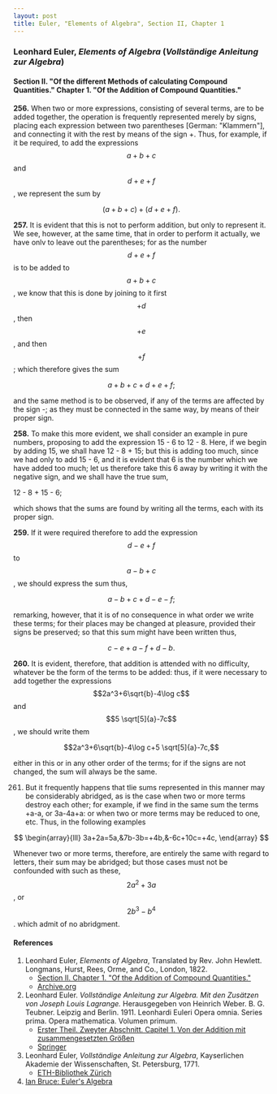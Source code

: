 ```yaml
---
layout: post
title: Euler, "Elements of Algebra", Section II, Chapter 1
---
```


### Leonhard Euler, *Elements of Algebra* (*Vollständige Anleitung zur Algebra*)

#### Section II. "Of the different Methods of calculating Compound Quantities." Chapter 1. "Of the Addition of Compound Quantities."

**256.** When two or more expressions, consisting of several
terms, are to be added together, the operation is frequently
represented merely by signs, placing each expression between two parentheses
\[German: "Klammern"\], and connecting it with the rest by
means of the sign +. Thus, for example, if it be required,
to add the expressions $$a+b+c$$ and $$d+e+f$$, we represent the sum by

$$(a+b+c)+(d+e+f).$$

**257.** It is evident that this is not to perform addition,
but only to represent it. We see, however, at the same
time, that in order to perform it actually, we have onlv to
leave out the parentheses; for as the number $$d+e+f$$ is
to be added to $$a+b+c$$, we know that this is done by
joining to it first $$+d$$, then $$+e$$, and then $$+f$$; which therefore
gives the sum

$$a+b+c+d+e+f;$$

and the same method
is to be observed, if any of the terms are affected by the
sign -; as they must be connected in the same way, by means of their proper sign.

**258.** To make this more evident, we shall consider an
example in pure numbers, proposing to add the expression
15 - 6 to 12 - 8. Here, if we begin by adding 15, we
shall have 12 - 8 + 15; but this is adding too much, since
we had only to add 15 - 6, and it is evident that 6 is the
number which we have added too much; let us therefore
take this 6 away by writing it with the negative sign, and
we shall have the true sum,

12 - 8 + 15 - 6;

which shows that the sums are found by writing all the
terms, each with its proper sign.

**259.** If it were required therefore to add the expression
$$d-e+f$$ to $$a-b+c$$, we should express the sum thus,

$$a-b+c+d-e-f;$$

remarking, however, that it is of no consequence in what
order we write these terms; for their places may be changed
at pleasure, provided their signs be preserved; so that this
sum might have been written thus,

$$c-e+a-f+d-b.$$

**260.** It is evident, therefore, that addition is attended with no difficulty,
whatever be the form of the terms to be added: thus, if it were necessary to add
together the expressions
$$2a^3+6\sqrt{b}-4\log c$$ and $$5 \sqrt[5]{a}-7c$$, we should write them

$$2a^3+6\sqrt{b}-4\log c+5 \sqrt[5]{a}-7c,$$

either in this or in any other order of the terms; for if the
signs are not changed, the sum will always be the same.

261. But it frequently happens that tlie sums represented in this manner may be
considerably abridged, as is the case when two or more terms destroy each other;
for example, if we find in the same sum the terms +a-a, or 3a-4a+a: or when
two or more terms may be reduced to one, etc. Thus, in the following examples

$$
\begin{array}{lll}
3a+2a=5a,&7b-3b=+4b,&-6c+10c=+4c,
\end{array}
$$


Whenever two or more terms, therefore, are entirely the
same with regard to letters, their sum may be abridged;
but those cases must not be confounded with such as these,
$$2a^2 + 3a$$, or $$2b^3 - b^4$$. which admit of no abridgment.


#### References

1. Leonhard Euler, *Elements of Algebra*, Translated by Rev. John Hewlett. Longmans, Hurst, Rees, Orme, and Co., London, 1822.
    - [Section II. Chapter 1. "Of the Addition of Compound Quantities."](/assets/euler/en/II-1.pdf)
    - [Archive.org](https://archive.org/details/elementsofalgebr00euleuoft/)
2. Leonhard Euler. *Vollständige Anleitung zur Algebra. Mit den Zusätzen von Joseph Louis Lagrange.* Herausgegeben von Heinrich Weber. B. G. Teubner. Leipzig and Berlin. 1911. Leonhardi Euleri Opera omnia. Series prima. Opera mathematica. Volumen primum.
    - [Erster Theil. Zweyter Abschnitt. Capitel 1. Von der Addition mit zusammengesetzten Größen](/assets/euler/de/I-II-1.pdf)
    - [Springer](https://link.springer.com/book/9783764314002)
3. Leonhard Euler, *Vollständige Anleitung zur Algebra*, Kayserlichen Akademie der Wissenschaften, St. Petersburg, 1771.
    - [ETH-Bibliothek Zürich](https://doi.org/10.3931/e-rara-9093)
4. [Ian Bruce: Euler's Algebra](https://www.17centurymaths.com/contents/euleralgebra.htm)